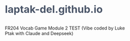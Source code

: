 # laptak-del.github.io
FR204 Vocab Game Module 2 TEST (Vibe coded by Luke Ptak with Claude and Deepseek)
<!DOCTYPE html>
<html lang="en">
<head>
    <meta charset="UTF-8">
    <meta name="viewport" content="width=device-width, initial-scale=1.0">
    <title>French Vocabulary & Grammar Game</title>
    <style>
        * {
            margin: 0;
            padding: 0;
            box-sizing: border-box;
        }

        body {
            font-family: 'Segoe UI', Tahoma, Geneva, Verdana, sans-serif;
            background: linear-gradient(135deg, #667eea 0%, #764ba2 100%);
            min-height: 100vh;
            display: flex;
            justify-content: center;
            align-items: center;
            color: #333;
            transition: all 0.3s ease;
        }

        body.mobile-mode {
            font-size: 14px;
        }

        .game-container {
            background: white;
            border-radius: 20px;
            box-shadow: 0 20px 40px rgba(0,0,0,0.1);
            padding: 2rem;
            max-width: 600px;
            width: 90%;
            text-align: center;
            position: relative;
            min-height: 500px;
            transition: all 0.3s ease;
        }

        body.mobile-mode .game-container {
            padding: 1rem;
            max-width: 95%;
            min-height: 400px;
        }

        h1 {
            color: #4a5568;
            margin-bottom: 2rem;
            font-size: 2rem;
            transition: font-size 0.3s ease;
        }

        body.mobile-mode h1 {
            font-size: 1.5rem;
            margin-bottom: 1rem;
        }

        .top-controls {
            display: flex;
            justify-content: space-between;
            align-items: center;
            margin-bottom: 1rem;
            flex-wrap: wrap;
            gap: 1rem;
        }

        .mobile-toggle {
            background: #805ad5;
            color: white;
            border: none;
            padding: 0.5rem 1rem;
            border-radius: 8px;
            cursor: pointer;
            font-size: 0.9rem;
            transition: all 0.3s;
            display: flex;
            align-items: center;
            gap: 0.5rem;
        }

        .mobile-toggle:hover {
            background: #6b46c1;
            transform: translateY(-1px);
        }

        body.mobile-mode .mobile-toggle {
            padding: 0.4rem 0.8rem;
            font-size: 0.8rem;
        }

        .mode-selector {
            display: flex;
            gap: 1rem;
            margin-bottom: 2rem;
            flex-wrap: wrap;
            justify-content: center;
            transition: all 0.3s ease;
        }

        body.mobile-mode .mode-selector {
            gap: 0.5rem;
            margin-bottom: 1rem;
        }

        .mode-btn {
            background: #667eea;
            color: white;
            border: none;
            padding: 0.8rem 1.5rem;
            border-radius: 10px;
            cursor: pointer;
            font-size: 1rem;
            transition: all 0.3s;
        }

        body.mobile-mode .mode-btn {
            padding: 0.6rem 1rem;
            font-size: 0.8rem;
            border-radius: 6px;
        }

        .mode-btn:hover {
            background: #5a67d8;
            transform: translateY(-2px);
        }

        .mode-btn.active {
            background: #4c51bf;
        }

        .controls {
            margin-bottom: 2rem;
            display: flex;
            gap: 1rem;
            align-items: center;
            justify-content: center;
            flex-wrap: wrap;
            transition: all 0.3s ease;
        }

        body.mobile-mode .controls {
            gap: 0.5rem;
            margin-bottom: 1rem;
        }

        .language-toggle {
            background: #48bb78;
            color: white;
            border: none;
            padding: 0.6rem 1.2rem;
            border-radius: 8px;
            cursor: pointer;
            font-size: 0.9rem;
            transition: all 0.3s;
        }

        body.mobile-mode .language-toggle {
            padding: 0.5rem 1rem;
            font-size: 0.8rem;
        }

        .quiz-length {
            display: flex;
            align-items: center;
            gap: 0.5rem;
        }

        .quiz-length button {
            background: #ed8936;
            color: white;
            border: none;
            padding: 0.4rem 0.8rem;
            border-radius: 5px;
            cursor: pointer;
            transition: all 0.3s;
        }

        body.mobile-mode .quiz-length button {
            padding: 0.3rem 0.6rem;
            font-size: 0.8rem;
        }

        /* Flashcard flip container */
        .flashcard-container {
            perspective: 1000px;
            margin: 2rem 0;
            height: 200px;
            position: relative;
        }

        body.mobile-mode .flashcard-container {
            height: 150px;
            margin: 1rem 0;
        }

        .flashcard {
            background: linear-gradient(145deg, #f7fafc, #edf2f7);
            border: 2px solid #e2e8f0;
            border-radius: 15px;
            padding: 3rem 2rem;
            cursor: pointer;
            transition: transform 0.6s;
            transform-style: preserve-3d;
            position: absolute;
            width: 100%;
            height: 100%;
            display: flex;
            align-items: center;
            justify-content: center;
            font-size: 1.5rem;
            font-weight: bold;
            color: #2d3748;
        }

        body.mobile-mode .flashcard {
            padding: 2rem 1rem;
            font-size: 1.2rem;
        }

        .flashcard.flipped {
            transform: rotateY(180deg);
        }

        .flashcard-front, .flashcard-back {
            position: absolute;
            width: 100%;
            height: 100%;
            backface-visibility: hidden;
            display: flex;
	    flex-direction: column;
            align-items: center;
            justify-content: center;
            border-radius: 15px;
            padding: 2rem;
            text-align: center;
            word-wrap: break-word;
        }

        .flashcard-front {
            background: linear-gradient(145deg, #f7fafc, #edf2f7);
            border: 2px solid #e2e8f0;
        }

        .flashcard-back {
            background: linear-gradient(145deg, #e6fffa, #b2f5ea);
            border: 2px solid #4fd1c7;
            transform: rotateY(180deg);
        }

        .flashcard-container.slide-out {
            animation: slideOut 0.5s ease-in forwards;
        }

        .flashcard-container.slide-in {
            animation: slideIn 0.5s ease-out forwards;
        }

        @keyframes slideOut {
            0% {
                transform: translateX(0) scale(1);
                opacity: 1;
            }
            100% {
                transform: translateX(100%) scale(0.8);
                opacity: 0;
            }
        }

        @keyframes slideIn {
            0% {
                transform: translateX(-100%) scale(0.8);
                opacity: 0;
            }
            100% {
                transform: translateX(0) scale(1);
                opacity: 1;
            }
        }

        .quiz-container {
            text-align: center;
        }

        .question-container {
            perspective: 1000px;
            margin-bottom: 2rem;
            height: auto;
            min-height: 120px;
        }

        body.mobile-mode .question-container {
            min-height: 100px;
        }

        .question {
            background: #f7fafc;
            padding: 2rem;
            border-radius: 10px;
            font-size: 1.5rem;
            font-weight: bold;
            color: #2d3748;
            transition: transform 0.6s;
            transform-style: preserve-3d;
            position: relative;
            width: 100%;
            min-height: 120px;
            display: flex;
            align-items: center;
            justify-content: center;
        }

        .question.flipped {
            transform: rotateY(180deg);
        }

        .question-front, .question-back {
            position: absolute;
            width: 100%;
            height: 100%;
            backface-visibility: hidden;
            display: flex;
	    flex-direction: column;
            align-items: center;
            justify-content: center;
            border-radius: 10px;
            padding: 2rem;
            text-align: center;
            word-wrap: break-word;
            font-size: 1.5rem;
            font-weight: bold;
        }

        .question-front {
            background: #f7fafc;
            color: #2d3748;
        }

        .question-back {
            background: linear-gradient(145deg, #e6fffa, #b2f5ea);
            color: #2d3748;
            transform: rotateY(180deg);
        }

        body.mobile-mode .question-front, 
        body.mobile-mode .question-back {
            padding: 1.5rem;
            font-size: 1.2rem;
        }

        .options {
            display: grid;
            grid-template-columns: 1fr 1fr;
            gap: 1rem;
            margin-bottom: 2rem;
            transition: all 0.3s ease;
        }

        body.mobile-mode .options {
            grid-template-columns: 1fr;
            gap: 0.5rem;
            margin-bottom: 1rem;
        }

        .option {
            perspective: 1000px;
            height: 60px;
            position: relative;
        }

        body.mobile-mode .option {
            height: 50px;
        }

        .option-card {
            background: #e2e8f0;
            border: 2px solid transparent;
            border-radius: 10px;
            cursor: pointer;
            transition: transform 0.6s;
            transform-style: preserve-3d;
            position: absolute;
            width: 100%;
            height: 100%;
            display: flex;
            align-items: center;
            justify-content: center;
            font-size: 1rem;
            font-weight: 500;
        }

        body.mobile-mode .option-card {
            font-size: 0.9rem;
        }

        .option-card:hover {
            background: #cbd5e0;
            transform: translateY(-2px);
        }

        .option-card.flipped {
            transform: rotateY(180deg);
        }

        .option-front, .option-back {
            position: absolute;
            width: 100%;
            height: 100%;
            backface-visibility: hidden;
            display: flex;
            align-items: center;
            justify-content: center;
            border-radius: 10px;
            padding: 1rem;
            text-align: center;
            word-wrap: break-word;
        }

        .option-front {
            background: #e2e8f0;
            border: 2px solid transparent;
            color: #2d3748;
        }

        .option-back {
            transform: rotateY(180deg);
            font-weight: bold;
            font-size: 1.1rem;
        }

        .option-back.correct {
            background: linear-gradient(145deg, #c6f6d5, #9ae6b4);
            border: 2px solid #48bb78;
            color: #22543d;
        }

        .option-back.incorrect {
            background: linear-gradient(145deg, #fed7d7, #feb2b2);
            border: 2px solid #f56565;
            color: #742a2a;
        }

        .option.correct-highlight .option-front {
            background: linear-gradient(145deg, #c6f6d5, #9ae6b4);
            border: 2px solid #48bb78;
            color: #22543d;
            animation: pulse 0.5s ease-in-out;
        }

        @keyframes pulse {
            0% { transform: scale(1); }
            50% { transform: scale(1.05); }
            100% { transform: scale(1); }
        }

        .final-results {
            background: linear-gradient(145deg, #e6fffa, #b2f5ea);
            border: 2px solid #4fd1c7;
            padding: 2rem;
            border-radius: 15px;
            text-align: center;
            font-size: 1.5rem;
            font-weight: bold;
            color: #2d3748;
            cursor: pointer;
            transition: all 0.3s;
            margin: 2rem 0;
        }

        .final-results:hover {
            transform: translateY(-2px);
            box-shadow: 0 10px 25px rgba(0,0,0,0.1);
        }

        body.mobile-mode .final-results {
            padding: 1.5rem;
            font-size: 1.2rem;
        }

        .score {
            background: #4a5568;
            color: white;
            padding: 0.5rem 1rem;
            border-radius: 8px;
            margin-bottom: 1rem;
            display: inline-block;
            transition: all 0.3s ease;
        }

        body.mobile-mode .score {
            padding: 0.4rem 0.8rem;
            font-size: 0.9rem;
        }

        .tense-selector {
            display: flex;
            gap: 0.5rem;
            margin-bottom: 1rem;
            flex-wrap: wrap;
            justify-content: center;
        }

        body.mobile-mode .tense-selector {
            gap: 0.3rem;
        }

        .tense-btn {
            background: #4299e1;
            color: white;
            border: none;
            padding: 0.5rem 1rem;
            border-radius: 6px;
            cursor: pointer;
            font-size: 0.8rem;
            transition: all 0.3s;
        }

        body.mobile-mode .tense-btn {
            padding: 0.4rem 0.8rem;
            font-size: 0.7rem;
        }

        .tense-btn:hover {
            background: #3182ce;
        }

        .tense-btn.active {
            background: #2b6cb0;
        }

        .hidden {
            display: none;
        }

        /* New style for tense indicator below verb phrase */
        .tense-indicator {
            margin-top: 2rem;
            font-style: italic;
            color: #4a5568;
            font-size: 1rem;
        }
        
        body.mobile-mode .tense-indicator {
            font-size: 0.9rem;
            margin-top: 0.8rem;
        }

        @media (max-width: 600px) {
            .game-container {
                padding: 1rem;
            }
            
            .options {
                grid-template-columns: 1fr;
            }
            
            .mode-selector {
                flex-direction: column;
            }

            .top-controls {
                justify-content: center;
            }
        }
    </style>
</head>
<body>
    <div class="game-container">
        <div class="top-controls">
            <h1>FR204 Module 2: Le jeu</h1>
            <button class="mobile-toggle" onclick="toggleMobileMode()">
                📱 <span id="mobile-mode-text">Mode Mobile</span>
            </button>
        </div>
        
        <div class="mode-selector">
            <button class="mode-btn active" onclick="setMode('flashcard')">Flashcards: Vocabulaire</button>
            <button class="mode-btn" onclick="setMode('flashcard-verb')">Flashcards: Conjugaisons</button>
            <button class="mode-btn" onclick="setMode('quiz')">Quiz: Vocabulaire</button>
            <button class="mode-btn" onclick="setMode('verb')">Quiz: Conjugaisons</button>
        </div>

        <div class="controls">
            <button class="language-toggle" onclick="toggleLanguage()">
                <span id="lang-display">Français → Anglais</span>
            </button>
            
            <div class="quiz-length" id="quiz-controls">
                <span>Longueur:</span>
                <button onclick="adjustQuizLength(-5)">-</button>
                <span id="quiz-length-display">10</span>
                <button onclick="adjustQuizLength(5)">+</button>
            </div>
        </div>

        <div id="score-display" class="score hidden">Score: <span id="score">0</span>/<span id="total">0</span></div>

        <!-- Flashcard Mode -->
        <div id="flashcard-mode">
            <div class="flashcard-container" id="flashcard-container">
                <div class="flashcard" onclick="flipCard()" id="flashcard">
                    <div class="flashcard-front">
                        <div id="flashcard-content-front">Cliquez pour commencer</div>
                    </div>
                    <div class="flashcard-back">
                        <div id="flashcard-content-back"></div>
                    </div>
                </div>
            </div>
        </div>

        <!-- Flashcard Verb Mode -->
        <div id="flashcard-verb-mode" class="hidden">
            <div class="tense-selector">
                <button class="tense-btn active" onclick="setFlashcardTense('present')">Présent</button>
                <button class="tense-btn" onclick="setFlashcardTense('future')">Futur</button>
                <button class="tense-btn" onclick="setFlashcardTense('passe')">Passé composé</button>
                <button class="tense-btn" onclick="setFlashcardTense('imperfect')">Imparfait</button>
                <button class="tense-btn" onclick="setFlashcardTense('conditional')">Conditionnel</button>
                <button class="tense-btn" onclick="setFlashcardTense('subjunctive')">Subjonctif</button>
                <button class="tense-btn" onclick="setFlashcardTense('plus-que-parfait')">Plus-que-parfait</button>
                <button class="tense-btn" onclick="setFlashcardTense('passe-simple')">Passé simple</button>
                <button class="tense-btn" onclick="setFlashcardTense('futur-anterieur')">Futur antérieur</button>
                <button class="tense-btn" onclick="setFlashcardTense('random')">Aléatoire</button>
            </div>
            <div class="flashcard-container" id="flashcard-verb-container">
                <div class="flashcard" onclick="flipVerbCard()" id="flashcard-verb">
                    <div class="flashcard-front">
                        <div id="flashcard-verb-content-front">Cliquez pour commencer</div>
                        <div class="tense-indicator" id="flashcard-tense-indicator"></div>
                    </div>
                    <div class="flashcard-back">
                        <div id="flashcard-verb-content-back"></div>
                        <div class="tense-indicator" id="flashcard-tense-indicator-back"></div>
                    </div>
                </div>
            </div>
        </div>

        <!-- Quiz Mode -->
        <div id="quiz-mode" class="hidden">
            <div class="quiz-container">
                <div class="question-container">
                    <div class="question" id="quiz-question">
                        <div class="question-front">
                            <div id="quiz-question-text">Question apparaîtra ici</div>
                        </div>
                        <div class="question-back">
                            <div id="quiz-feedback-text"></div>
                        </div>
                    </div>
                </div>
                <div class="options" id="quiz-options"></div>
            </div>
        </div>

        <!-- Verb Mode -->
        <div id="verb-mode" class="hidden">
            <div class="tense-selector">
                <button class="tense-btn active" onclick="setTense('present')">Présent</button>
                <button class="tense-btn" onclick="setTense('future')">Futur</button>
                <button class="tense-btn" onclick="setTense('passe')">Passé composé</button>
                <button class="tense-btn" onclick="setTense('imperfect')">Imparfait</button>
                <button class="tense-btn" onclick="setTense('conditional')">Conditionnel</button>
                <button class="tense-btn" onclick="setTense('subjunctive')">Subjonctif</button>
                <button class="tense-btn" onclick="setTense('plus-que-parfait')">Plus-que-parfait</button>
                <button class="tense-btn" onclick="setTense('passe-simple')">Passé simple</button>
                <button class="tense-btn" onclick="setTense('futur-anterieur')">Futur antérieur</button>
                <button class="tense-btn" onclick="setTense('random')">Aléatoire</button>
            </div>
            <div class="quiz-container">
                <div class="question-container">
                    <div class="question" id="verb-question">
                        <div class="question-front">
                            <div id="verb-question-text">Question apparaîtra ici</div>
                            <div class="tense-indicator" id="verb-tense-indicator"></div>
                        </div>
                        <div class="question-back">
                            <div id="verb-feedback-text"></div>
                            <div class="tense-indicator" id="verb-tense-indicator-back"></div>
                        </div>
                    </div>
                </div>
                <div class="options" id="verb-options"></div>
            </div>
        </div>
    </div>

    <script>
        // Vocabulary data
        const vocab = {
            nouns: [
                {fr: "Bénéfice", ang: "benefits"},
                {fr: "Bien-être", ang: "well-being"},
                {fr: "Chômage", ang: "unemployment"},
                {fr: "Commerce", ang: "trade"},
                {fr: "Concurrence", ang: "competition"},
                {fr: "Croissance", ang: "growth"},
                {fr: "Déchets", ang: "waste, garbage"},
                {fr: "Dégâts", ang: "damage"},
                {fr: "Développement durable", ang: "sustainable development"},
                {fr: "Droits", ang: "rights"},
                {fr: "Écart", ang: "gap"},
                {fr: "Économie", ang: "economy"},
                {fr: "Économies", ang: "savings"},
                {fr: "Effet de serre", ang: "greenhouse effect"},
                {fr: "Exportateur(-trice)", ang: "exporter"},
                {fr: "Importateur(-trice)", ang: "importer"},
                {fr: "Inégalité", ang: "inequality"},
                {fr: "Libre-échange", ang: "free trade"},
                {fr: "Lutte", ang: "struggle"},
                {fr: "Main d'œuvre", ang: "labor, workforce"},
                {fr: "Marché", ang: "market"},
                {fr: "Matières premières", ang: "raw materials"},
                {fr: "Mondialisation", ang: "globalization"},
                {fr: "Niveau de vie", ang: "standard of living"},
                {fr: "Ouvrier(-ière)", ang: "worker"},
                {fr: "Pauvreté", ang: "poverty"},
                {fr: "Perte", ang: "loss"},
                {fr: "Prix", ang: "price"},
                {fr: "Produit", ang: "product"},
                {fr: "Réchauffement climatique", ang: "global warming"},
                {fr: "Revenu", ang: "income, earnings"},
                {fr: "Terre", ang: "Earth"}
            ],
            verbs: [
                {fr: "Agir", ang: "to act"},
                {fr: "Avoir l'habitude de", ang: "to usually do"},
                {fr: "Avoir les moyens de", ang: "to have the means to"},
                {fr: "Baisser", ang: "to lower"},
                {fr: "Critiquer", ang: "to criticize"},
                {fr: "Se déplacer", ang: "to get around, to move"},
                {fr: "Diminuer", ang: "to reduce"},
                {fr: "Élargir", ang: "to broaden"},
                {fr: "Emprunter", ang: "to borrow"},
                {fr: "Éviter", ang: "to avoid"},
                {fr: "Exporter", ang: "to export"},
                {fr: "Fabriquer", ang: "to manufacture"},
                {fr: "Faire concurrence à", ang: "to compete with"},
                {fr: "Importer", ang: "to import"},
                {fr: "Lutter", ang: "to fight"},
                {fr: "Menacer", ang: "to threaten"},
                {fr: "S'opposer à", ang: "to be opposed (to)"},
                {fr: "Prêter", ang: "to lend"},
                {fr: "Produire", ang: "to produce"},
                {fr: "Ralentir", ang: "to slow down"}
            ],
            adjectives: [
                {fr: "Agricole", ang: "agricultural"},
                {fr: "Avantageux(-euse)", ang: "advantageous"},
                {fr: "Concurrentiel(le)", ang: "competitive"},
                {fr: "Disponible", ang: "available"},
                {fr: "Économique", ang: "economic/economical"},
                {fr: "Écologique", ang: "environmental, ecological"},
                {fr: "Mondial(e)", ang: "global/worldwide"},
                {fr: "Qualifié(e)", ang: "skilled"}
            ],
            expressions: [
                {fr: "À l'échelle mondiale", ang: "worldwide, on a global scale"},
                {fr: "À l'étranger", ang: "abroad, overseas"},
                {fr: "Bon marché", ang: "cheap, inexpensive"}
            ]
        };

        // Verb conjugations with added tenses
        const verbConjugations = {
            agir: {
                present: {je: "agis", tu: "agis", il: "agit", elle: "agit", nous: "agissons", vous: "agissez", ils: "agissent", elles: "agissent"},
                future: {je: "agirai", tu: "agiras", il: "agira", elle: "agira", nous: "agirons", vous: "agirez", ils: "agiront", elles: "agiront"},
                passe: {je: "ai agi", tu: "as agi", il: "a agi", elle: "a agi", nous: "avons agi", vous: "avez agi", ils: "ont agi", elles: "ont agi"},
                imperfect: {je: "agissais", tu: "agissais", il: "agissait", elle: "agissait", nous: "agissions", vous: "agissiez", ils: "agissaient", elles: "agissaient"},
                conditional: {je: "agirais", tu: "agirais", il: "agirait", elle: "agirait", nous: "agirions", vous: "agiriez", ils: "agiraient", elles: "agiraient"},
                subjunctive: {je: "agisse", tu: "agisses", il: "agisse", elle: "agisse", nous: "agissions", vous: "agissiez", ils: "agissent", elles: "agissent"},
                "plus-que-parfait": {je: "avais agi", tu: "avais agi", il: "avait agi", elle: "avait agi", nous: "avions agi", vous: "aviez agi", ils: "avaient agi", elles: "avaient agi"},
                "passe-simple": {je: "agis", tu: "agis", il: "agit", elle: "agit", nous: "agîmes", vous: "agîtes", ils: "agirent", elles: "agirent"},
                "futur-anterieur": {je: "aurai agi", tu: "auras agi", il: "aura agi", elle: "aura agi", nous: "aurons agi", vous: "aurez agi", ils: "auront agi", elles: "auront agi"}
            },
            baisser: {
                present: {je: "baisse", tu: "baisses", il: "baisse", elle: "baisse", nous: "baissons", vous: "baissez", ils: "baissent", elles: "baissent"},
                future: {je: "baisserai", tu: "baisseras", il: "baissera", elle: "baissera", nous: "baisserons", vous: "baisserez", ils: "baisseront", elles: "baisseront"},
                passe: {je: "ai baissé", tu: "as baissé", il: "a baissé", elle: "a baissé", nous: "avons baissé", vous: "avez baissé", ils: "ont baissé", elles: "ont baissé"},
                imperfect: {je: "baissais", tu: "baissais", il: "baissait", elle: "baissait", nous: "baissions", vous: "baissiez", ils: "baissaient", elles: "baissaient"},
                conditional: {je: "baisserais", tu: "baisserais", il: "baisserait", elle: "baisserait", nous: "baisserions", vous: "baisseriez", ils: "baisseraient", elles: "baisseraient"},
                subjunctive: {je: "baisse", tu: "baisses", il: "baisse", elle: "baisse", nous: "baissions", vous: "baissiez", ils: "baissent", elles: "baissent"},
                "plus-que-parfait": {je: "avais baissé", tu: "avais baissé", il: "avait baissé", elle: "avait baissé", nous: "avions baissé", vous: "aviez baissé", ils: "avaient baissé", elles: "avaient baissé"},
                "passe-simple": {je: "baissai", tu: "baissas", il: "baissa", elle: "baissa", nous: "baissâmes", vous: "baissâtes", ils: "baissèrent", elles: "baissèrent"},
                "futur-anterieur": {je: "aurai baissé", tu: "auras baissé", il: "aura baissé", elle: "aura baissé", nous: "aurons baissé", vous: "aurez baissé", ils: "auront baissé", elles: "auront baissé"}
            },
            critiquer: {
                present: {je: "critique", tu: "critiques", il: "critique", elle: "critique", nous: "critiquons", vous: "critiquez", ils: "critiquent", elles: "critiquent"},
                future: {je: "critiquerai", tu: "critiqueras", il: "critiquera", elle: "critiquera", nous: "critiquerons", vous: "critiquerez", ils: "critiqueront", elles: "critiqueront"},
                passe: {je: "ai critiqué", tu: "as critiqué", il: "a critiqué", elle: "a critiqué", nous: "avons critiqué", vous: "avez critiqué", ils: "ont critiqué", elles: "ont critiqué"},
                imperfect: {je: "critiquais", tu: "critiquais", il: "critiquait", elle: "critiquait", nous: "critiquions", vous: "critiquiez", ils: "critiquaient", elles: "critiquaient"},
                conditional: {je: "critiquerais", tu: "critiquerais", il: "critiquerait", elle: "critiquerait", nous: "critiquerions", vous: "critiqueriez", ils: "critiqueraient", elles: "critiqueraient"},
                subjunctive: {je: "critique", tu: "critiques", il: "critique", elle: "critique", nous: "critiquions", vous: "critiquiez", ils: "critiquent", elles: "critiquent"},
                "plus-que-parfait": {je: "avais critiqué", tu: "avais critiqué", il: "avait critiqué", elle: "avait critiqué", nous: "avions critiqué", vous: "aviez critiqué", ils: "avaient critiqué", elles: "avaient critiqué"},
                "passe-simple": {je: "critiquai", tu: "critiquas", il: "critiqua", elle: "critiqua", nous: "critiquâmes", vous: "critiquâtes", ils: "critiquèrent", elles: "critiquèrent"},
                "futur-anterieur": {je: "aurai critiqué", tu: "auras critiqué", il: "aura critiqué", elle: "aura critiqué", nous: "aurons critiqué", vous: "aurez critiqué", ils: "auront critiqué", elles: "auront critiqué"}
            },
            diminuer: {
                present: {je: "diminue", tu: "diminues", il: "diminue", elle: "diminue", nous: "diminuons", vous: "diminuez", ils: "diminuent", elles: "diminuent"},
                future: {je: "diminuerai", tu: "diminueras", il: "diminuera", elle: "diminuera", nous: "diminuerons", vous: "diminuerez", ils: "diminueront", elles: "diminueront"},
                passe: {je: "ai diminué", tu: "as diminué", il: "a diminué", elle: "a diminué", nous: "avons diminué", vous: "avez diminué", ils: "ont diminué", elles: "ont diminué"},
                imperfect: {je: "diminuais", tu: "diminuais", il: "diminuait", elle: "diminuait", nous: "diminuions", vous: "diminuiez", ils: "diminuaient", elles: "diminuaient"},
                conditional: {je: "diminuerais", tu: "diminuerais", il: "diminuerait", elle: "diminuerait", nous: "diminuerions", vous: "diminueriez", ils: "diminueraient", elles: "diminueraient"},
                subjunctive: {je: "diminue", tu: "diminues", il: "diminue", elle: "diminue", nous: "diminuions", vous: "diminuiez", ils: "diminuent", elles: "diminuent"},
                "plus-que-parfait": {je: "avais diminué", tu: "avais diminué", il: "avait diminué", elle: "avait diminué", nous: "avions diminué", vous: "aviez diminué", ils: "avaient diminué", elles: "avaient diminué"},
                "passe-simple": {je: "diminuai", tu: "diminuas", il: "diminua", elle: "diminua", nous: "diminuâmes", vous: "diminuâtes", ils: "diminuèrent", elles: "diminuèrent"},
                "futur-anterieur": {je: "aurai diminué", tu: "auras diminué", il: "aura diminué", elle: "aura diminué", nous: "aurons diminué", vous: "aurez diminué", ils: "auront diminué", elles: "auront diminué"}
            },
            éviter: {
                present: {je: "évite", tu: "évites", il: "évite", elle: "évite", nous: "évitons", vous: "évitez", ils: "évitent", elles: "évitent"},
                future: {je: "éviterai", tu: "éviteras", il: "évitera", elle: "évitera", nous: "éviterons", vous: "éviterez", ils: "éviteront", elles: "éviteront"},
                passe: {je: "ai évité", tu: "as évité", il: "a évité", elle: "a évité", nous: "avons évité", vous: "avez évité", ils: "ont évité", elles: "ont évité"},
                imperfect: {je: "évitais", tu: "évitais", il: "évitait", elle: "évitait", nous: "évitions", vous: "évitiez", ils: "évitaient", elles: "évitaient"},
                conditional: {je: "éviterais", tu: "éviterais", il: "éviterait", elle: "éviterait", nous: "éviterions", vous: "éviteriez", ils: "éviteraient", elles: "éviteraient"},
                subjunctive: {je: "évite", tu: "évites", il: "évite", elle: "évite", nous: "évitions", vous: "évitiez", ils: "évitent", elles: "évitent"},
                "plus-que-parfait": {je: "avais évité", tu: "avais évité", il: "avait évité", elle: "avait évité", nous: "avions évité", vous: "aviez évité", ils: "avaient évité", elles: "avaient évité"},
                "passe-simple": {je: "évitai", tu: "évitas", il: "évita", elle: "évita", nous: "évitâmes", vous: "évitâtes", ils: "évitèrent", elles: "évitèrent"},
                "futur-anterieur": {je: "aurai évité", tu: "auras évité", il: "aura évité", elle: "aura évité", nous: "aurons évité", vous: "aurez évité", ils: "auront évité", elles: "auront évité"}
            },
            lutter: {
                present: {je: "lutte", tu: "luttes", il: "lutte", elle: "lutte", nous: "luttons", vous: "luttez", ils: "luttent", elles: "luttent"},
                future: {je: "lutterai", tu: "lutteras", il: "luttera", elle: "luttera", nous: "lutterons", vous: "lutterez", ils: "lutteront", elles: "lutteront"},
                passe: {je: "ai lutté", tu: "as lutté", il: "a lutté", elle: "a lutté", nous: "avons lutté", vous: "avez lutté", ils: "ont lutté", elles: "ont lutté"},
                imperfect: {je: "luttais", tu: "luttais", il: "luttait", elle: "luttait", nous: "luttions", vous: "luttiez", ils: "luttaient", elles: "luttaient"},
                conditional: {je: "lutterais", tu: "lutterais", il: "lutterait", elle: "lutterait", nous: "lutterions", vous: "lutteriez", ils: "lutteraient", elles: "lutteraient"},
                subjunctive: {je: "lutte", tu: "luttes", il: "lutte", elle: "lutte", nous: "luttions", vous: "luttiez", ils: "luttent", elles: "luttent"},
                "plus-que-parfait": {je: "avais lutté", tu: "avais lutté", il: "avait lutté", elle: "avait lutté", nous: "avions lutté", vous: "aviez lutté", ils: "avaient lutté", elles: "avaient lutté"},
                "passe-simple": {je: "luttai", tu: "luttas", il: "lutta", elle: "lutta", nous: "luttâmes", vous: "luttâtes", ils: "luttèrent", elles: "luttèrent"},
                "futur-anterieur": {je: "aurai lutté", tu: "auras lutté", il: "aura lutté", elle: "aura lutté", nous: "aurons lutté", vous: "aurez lutté", ils: "auront lutté", elles: "auront lutté"}
            }
        };

        // Game state
        let currentMode = 'flashcard';
        let currentLanguage = 'fr-ang'; // fr-ang or ang-fr
        let allWords = [];
        let currentCardIndex = 0;
        let isFlipped = false;
        let quizLength = 10;
        let currentQuizIndex = 0;
        let score = 0;
        let currentQuestion = null;
        let isAnswered = false;
        let isMobileMode = false;

        // Updated tenses array with new tenses
        const tenses = ['present', 'future', 'passe', 'imperfect', 'conditional', 'subjunctive', 'plus-que-parfait', 'passe-simple', 'futur-anterieur'];
        const pronouns = ['je', 'tu', 'il', 'elle', 'nous', 'vous', 'ils', 'elles'];
        let currentTense = 'present';
        let selectedTenseMode = 'present'; // Can be a specific tense or 'random'
        let selectedFlashcardTense = 'present';
        let currentPronoun = '';
        let currentVerb = '';

        // Verb flashcard variables
        let verbFlashcardCombos = [];
        let currentVerbComboIndex = 0;
        let isVerbFlipped = false;

        // Initialize game
        function init() {
            // Combine all vocabulary
            allWords = [...vocab.nouns, ...vocab.verbs, ...vocab.adjectives, ...vocab.expressions];
            shuffleArray(allWords);
            
            // Initialize variables
            selectedFlashcardTense = 'present';
            selectedTenseMode = 'present';
            currentTense = 'present';
            
            startFlashcards();
        }

        function shuffleArray(array) {
            for (let i = array.length - 1; i > 0; i--) {
                const j = Math.floor(Math.random() * (i + 1));
                [array[i], array[j]] = [array[j], array[i]];
            }
        }

        // Mobile mode toggle
        function toggleMobileMode() {
            isMobileMode = !isMobileMode;
            document.body.classList.toggle('mobile-mode', isMobileMode);
            document.getElementById('mobile-mode-text').textContent = 
                isMobileMode ? 'Mode Desktop' : 'Mode Mobile';
        }

        function setMode(mode) {
            currentMode = mode;
            
            // Update button states
            document.querySelectorAll('.mode-btn').forEach(btn => btn.classList.remove('active'));
            event.target.classList.add('active');
            
            // Show/hide appropriate elements
            document.getElementById('flashcard-mode').classList.toggle('hidden', mode !== 'flashcard');
            document.getElementById('flashcard-verb-mode').classList.toggle('hidden', mode !== 'flashcard-verb');
            document.getElementById('quiz-mode').classList.toggle('hidden', mode !== 'quiz');
            document.getElementById('verb-mode').classList.toggle('hidden', mode !== 'verb');
            document.getElementById('quiz-controls').classList.toggle('hidden', mode === 'flashcard' || mode === 'flashcard-verb');
            document.getElementById('score-display').classList.toggle('hidden', mode === 'flashcard' || mode === 'flashcard-verb');
            
            // Start appropriate mode
            if (mode === 'flashcard') {
                startFlashcards();
            } else if (mode === 'flashcard-verb') {
                startVerbFlashcards();
            } else if (mode === 'quiz') {
                startQuiz();
            } else if (mode === 'verb') {
                startVerbQuiz();
            }
        }

        function toggleLanguage() {
            currentLanguage = currentLanguage === 'fr-ang' ? 'ang-fr' : 'fr-ang';
            document.getElementById('lang-display').textContent = 
                currentLanguage === 'fr-ang' ? 'Français → Anglais' : 'Anglais → Français';
            
            if (currentMode === 'flashcard') {
                isFlipped = false;
                document.getElementById('flashcard').classList.remove('flipped');
                showCard();
            } else if (currentMode === 'flashcard-verb') {
                // Language toggle doesn't affect verb flashcards
            } else if (currentMode === 'quiz') {
                startQuiz();
            }
        }

        function adjustQuizLength(change) {
            quizLength = Math.max(5, Math.min(50, quizLength + change));
            document.getElementById('quiz-length-display').textContent = quizLength;
        }

        // Flashcard Mode
        function startFlashcards() {
            currentCardIndex = 0;
            isFlipped = false;
            document.getElementById('flashcard').classList.remove('flipped');
            document.getElementById('flashcard-container').classList.remove('slide-out', 'slide-in');
            showCard();
        }

        function showCard() {
            if (allWords.length === 0) return;
            
            const word = allWords[currentCardIndex];
            const frontContent = currentLanguage === 'fr-ang' ? word.fr : word.ang;
            const backContent = currentLanguage === 'fr-ang' ? word.ang : word.fr;
            
            document.getElementById('flashcard-content-front').textContent = frontContent;
            document.getElementById('flashcard-content-back').textContent = backContent;
        }

        function flipCard() {
            const flashcard = document.getElementById('flashcard');
            
            if (!isFlipped) {
                // Flip to show answer
                flashcard.classList.add('flipped');
                isFlipped = true;
            } else {
                // Move to next card with slide animation
                const container = document.getElementById('flashcard-container');
                container.classList.add('slide-out');
                
                setTimeout(() => {
                    // Move to next card
                    currentCardIndex = (currentCardIndex + 1) % allWords.length;
                    isFlipped = false;
                    flashcard.classList.remove('flipped');
                    showCard();
                    
                    // Slide in new card
                    container.classList.remove('slide-out');
                    container.classList.add('slide-in');
                    
                    setTimeout(() => {
                        container.classList.remove('slide-in');
                    }, 500);
                }, 500);
            }
        }

        // Verb Flashcard Mode
        function startVerbFlashcards() {
            generateVerbFlashcardCombos();
            currentVerbComboIndex = 0;
            isVerbFlipped = false;
            document.getElementById('flashcard-verb').classList.remove('flipped');
            document.getElementById('flashcard-verb-container').classList.remove('slide-out', 'slide-in');
            showVerbCard();
        }

        function generateVerbFlashcardCombos() {
            verbFlashcardCombos = [];
            const verbKeys = Object.keys(verbConjugations);
            
            // Generate all combinations
            verbKeys.forEach(verb => {
                pronouns.forEach(pronoun => {
                    if (selectedFlashcardTense === 'random') {
                        // For random, create combinations with all tenses
                        tenses.forEach(tense => {
                            verbFlashcardCombos.push({ verb, pronoun, tense });
                        });
                    } else {
                        // For specific tense, only that tense
                        verbFlashcardCombos.push({ verb, pronoun, tense: selectedFlashcardTense });
                    }
                });
            });
            
            // Randomize the order
            shuffleArray(verbFlashcardCombos);
        }

        function setFlashcardTense(tense) {
            selectedFlashcardTense = tense;
            
            // Update button states - find the clicked button
            const clickedButton = Array.from(document.querySelectorAll('#flashcard-verb-mode .tense-btn'))
                .find(btn => btn.textContent === event.target.textContent);
            
            document.querySelectorAll('#flashcard-verb-mode .tense-btn').forEach(btn => btn.classList.remove('active'));
            if (clickedButton) {
                clickedButton.classList.add('active');
            } else {
                event.target.classList.add('active');
            }
            
            // Restart flashcards with new tense
            startVerbFlashcards();
        }

        function showVerbCard() {
            if (verbFlashcardCombos.length === 0) return;
            
            const combo = verbFlashcardCombos[currentVerbComboIndex];
            const { verb, pronoun, tense } = combo;
            
            const conjugation = verbConjugations[verb][tense][pronoun];
            const formattedPronoun = formatPronounWithVerb(pronoun, conjugation, tense);
            
            const frontContent = `${formattedPronoun} _____ (${verb})`;
            const backContent = `${formattedPronoun} ${conjugation}`;
            
            document.getElementById('flashcard-verb-content-front').textContent = frontContent;
            document.getElementById('flashcard-verb-content-back').textContent = backContent;
            
            // Display tense indicator below the phrase
            document.getElementById('flashcard-tense-indicator').textContent = getTenseName(tense);
            document.getElementById('flashcard-tense-indicator-back').textContent = getTenseName(tense);
        }

        function flipVerbCard() {
            const flashcard = document.getElementById('flashcard-verb');
            
            if (!isVerbFlipped) {
                // Flip to show answer
                flashcard.classList.add('flipped');
                isVerbFlipped = true;
            } else {
                // Move to next combination with slide animation
                const container = document.getElementById('flashcard-verb-container');
                container.classList.add('slide-out');
                
                setTimeout(() => {
                    // Move to next combination
                    currentVerbComboIndex = (currentVerbComboIndex + 1) % verbFlashcardCombos.length;
                    isVerbFlipped = false;
                    flashcard.classList.remove('flipped');
                    showVerbCard();
                    
                    // Slide in new card
                    container.classList.remove('slide-out');
                    container.classList.add('slide-in');
                    
                    setTimeout(() => {
                        container.classList.remove('slide-in');
                    }, 500);
                }, 500);
            }
        }

        // Quiz Mode
        function startQuiz() {
            currentQuizIndex = 0;
            score = 0;
            updateScoreDisplay();
            shuffleArray(allWords);
            nextQuestion();
        }

        function nextQuestion() {
            if (currentQuizIndex >= quizLength) {
                showFinalScore();
                return;
            }
            
            isAnswered = false;
            const word = allWords[currentQuizIndex % allWords.length];
            currentQuestion = word;
            
            const question = currentLanguage === 'fr-ang' ? word.fr : word.ang;
            const correctAnswer = currentLanguage === 'fr-ang' ? word.ang : word.fr;
            
            document.getElementById('quiz-question-text').textContent = question;
            
            // Generate wrong answers
            const wrongAnswers = getRandomWrongAnswers(word, 3);
            const options = [correctAnswer, ...wrongAnswers];
            shuffleArray(options);
            
            const optionsContainer = document.getElementById('quiz-options');
            optionsContainer.innerHTML = '';
            
            options.forEach(option => {
                const optionDiv = document.createElement('div');
                optionDiv.className = 'option';
                
                const optionCard = document.createElement('div');
                optionCard.className = 'option-card';
                optionCard.onclick = () => selectAnswer(optionCard, option, correctAnswer);
                
                const front = document.createElement('div');
                front.className = 'option-front';
                front.textContent = option;
                
                const back = document.createElement('div');
                back.className = 'option-back';
                
                optionCard.appendChild(front);
                optionCard.appendChild(back);
                optionDiv.appendChild(optionCard);
                optionsContainer.appendChild(optionDiv);
            });
        }

        // Helper function to check if an object exists in an array
function arrayIncludes(array, object) {
    return array.some(item => 
        item.fr === object.fr && item.ang === object.ang
    );
}

function getRandomWrongAnswers(correctWord, count) {
    const wrongAnswers = [];
    
    // Determine the part of speech of the correct word
    let correctPartOfSpeech = '';
    if (arrayIncludes(vocab.nouns, correctWord)) {
        correctPartOfSpeech = 'nouns';
    } else if (arrayIncludes(vocab.verbs, correctWord)) {
        correctPartOfSpeech = 'verbs';
    } else if (arrayIncludes(vocab.adjectives, correctWord)) {
        correctPartOfSpeech = 'adjectives';
    } else if (arrayIncludes(vocab.expressions, correctWord)) {
        correctPartOfSpeech = 'expressions';
    }
    
    // Get words from the same part of speech
    let sameCategoryWords = [];
    if (correctPartOfSpeech) {
        sameCategoryWords = vocab[correctPartOfSpeech].filter(w => !(w.fr === correctWord.fr && w.ang === correctWord.ang));
    } else {
        // Fallback if we can't determine the category
        sameCategoryWords = allWords.filter(w => !(w.fr === correctWord.fr && w.ang === correctWord.ang));
    }
    
    // If we don't have enough words in the same category, use all words
    const availableWords = sameCategoryWords.length >= count ? sameCategoryWords : allWords.filter(w => !(w.fr === correctWord.fr && w.ang === correctWord.ang));
    
    while (wrongAnswers.length < count && availableWords.length > 0) {
        const randomIndex = Math.floor(Math.random() * availableWords.length);
        const randomWord = availableWords[randomIndex];
        const answer = currentLanguage === 'fr-ang' ? randomWord.ang : randomWord.fr;
        
        if (!wrongAnswers.includes(answer)) {
            wrongAnswers.push(answer);
        }
        availableWords.splice(randomIndex, 1);
    }
    
    return wrongAnswers;
}

        function selectAnswer(optionCard, selected, correct) {
            if (isAnswered) return;
            isAnswered = true;
            
            const isCorrect = selected === correct;
            const allOptions = document.querySelectorAll('#quiz-options .option-card');
            
            // Disable all clicks
            allOptions.forEach(card => {
                card.style.pointerEvents = 'none';
            });
            
            if (isCorrect) {
                // Flip selected card to show correct feedback
                const back = optionCard.querySelector('.option-back');
                back.className = 'option-back correct';
                back.innerHTML = getPositiveFeedback();
                optionCard.classList.add('flipped');
                
                score++;
                setTimeout(() => {
                    currentQuizIndex++;
                    nextQuestion();
                }, 1200);
            } else {
                // Flip selected card to show incorrect feedback
                const back = optionCard.querySelector('.option-back');
                back.className = 'option-back incorrect';
                back.innerHTML = getNegativeFeedback();
                optionCard.classList.add('flipped');
                
                // Highlight correct answer
                allOptions.forEach(card => {
                    const front = card.querySelector('.option-front');
                    if (front.textContent === correct) {
                        card.parentElement.classList.add('correct-highlight');
                    }
                });
                
                setTimeout(() => {
                    currentQuizIndex++;
                    nextQuestion();
                }, 2500);
            }
            
            updateScoreDisplay();
        }

        function getPositiveFeedback() {
            const positive = ['Très bien! 👍', 'Excellent! 😊', 'Bravo! 🎉', 'Parfait! ⭐'];
            return positive[Math.floor(Math.random() * positive.length)];
        }

        function getNegativeFeedback() {
            const negative = ['Pas tout à fait... 😔', 'Essayez encore! 💪', 'Presque! 🤔', 'Oops! 😅'];
            return negative[Math.floor(Math.random() * negative.length)];
        }

        // Verb Conjugation Mode
        function startVerbQuiz() {
            currentQuizIndex = 0;
            score = 0;
            updateScoreDisplay();
            nextVerbQuestion();
        }

        function setTense(tense) {
            selectedTenseMode = tense;
            
            // Update button states - find the clicked button
            const clickedButton = Array.from(document.querySelectorAll('#verb-mode .tense-btn'))
                .find(btn => btn.textContent === event.target.textContent);
            
            document.querySelectorAll('#verb-mode .tense-btn').forEach(btn => btn.classList.remove('active'));
            if (clickedButton) {
                clickedButton.classList.add('active');
            } else {
                event.target.classList.add('active');
            }
            
            // If currently in a verb quiz, restart it
            if (currentMode === 'verb') {
                startVerbQuiz();
            }
        }

        function nextVerbQuestion() {
            if (currentQuizIndex >= quizLength) {
                showFinalScore();
                return;
            }
            
            isAnswered = false;
            
            // Select random verb and pronoun
            const verbKeys = Object.keys(verbConjugations);
            currentVerb = verbKeys[Math.floor(Math.random() * verbKeys.length)];
            currentPronoun = pronouns[Math.floor(Math.random() * pronouns.length)];
            
            // Select tense based on mode
            if (selectedTenseMode === 'random') {
                currentTense = tenses[Math.floor(Math.random() * tenses.length)];
            } else {
                currentTense = selectedTenseMode;
            }
            
            const correctAnswer = verbConjugations[currentVerb][currentTense][currentPronoun];
            
            const questionPronoun = formatQuestionPronoun(currentPronoun, currentTense);
            document.getElementById('verb-question-text').textContent = `${questionPronoun} _____ (${currentVerb})`;
            
            // Display tense indicator below the question
            document.getElementById('verb-tense-indicator').textContent = getTenseName(currentTense);
            document.getElementById('verb-tense-indicator-back').textContent = getTenseName(currentTense);
            
            // Generate wrong answers from other conjugations
            const wrongAnswers = getRandomVerbWrongAnswers(currentVerb, currentTense, currentPronoun, correctAnswer, 3);
            
            // Format all answers to include pronouns with proper contractions
            const answerPronoun = formatAnswerPronoun(currentPronoun, correctAnswer, currentTense);
            const formattedCorrectAnswer = `${answerPronoun} ${correctAnswer}`;
            const formattedWrongAnswers = wrongAnswers.map(answer => {
                const wrongAnswerPronoun = formatAnswerPronoun(currentPronoun, answer, currentTense);
                return `${wrongAnswerPronoun} ${answer}`;
            });
            
            const options = [formattedCorrectAnswer, ...formattedWrongAnswers];
            shuffleArray(options);
            
            const optionsContainer = document.getElementById('verb-options');
            optionsContainer.innerHTML = '';
            
            options.forEach(option => {
                const optionDiv = document.createElement('div');
                optionDiv.className = 'option';
                
                const optionCard = document.createElement('div');
                optionCard.className = 'option-card';
                optionCard.onclick = () => selectVerbAnswer(optionCard, option, formattedCorrectAnswer);
                
                const front = document.createElement('div');
                front.className = 'option-front';
                front.textContent = option;
                
                const back = document.createElement('div');
                back.className = 'option-back';
                
                optionCard.appendChild(front);
                optionCard.appendChild(back);
                optionDiv.appendChild(optionCard);
                optionsContainer.appendChild(optionDiv);
            });
        }

        function getTenseName(tense) {
            const names = {
                present: 'Présent',
                future: 'Futur',
                passe: 'Passé composé',
                imperfect: 'Imparfait',
                conditional: 'Conditionnel',
                subjunctive: 'Subjonctif',
                "plus-que-parfait": "Plus-que-parfait",
                "passe-simple": "Passé simple",
                "futur-anterieur": "Futur antérieur"
            };
            return names[tense];
        }

        function formatPronounWithVerb(pronoun, conjugation, tense) {
            // Handle "que" prefix for subjunctive with proper contraction
            let basePronouns = pronoun;
            let quePrefix = '';
            
            if (tense === 'subjunctive') {
                // Handle que + vowel-starting pronouns
                if (['il', 'elle', 'ils', 'elles'].includes(pronoun)) {
                    quePrefix = "qu'";
                } else {
                    quePrefix = 'que ';
                }
            }
            
            // Handle je contraction before vowels and unaspirated h
            if (basePronouns === 'je' && startsWithVowelOrH(conjugation)) {
                basePronouns = "j'";
            }
            
            return `${quePrefix}${basePronouns}`;
        }
        
        function formatQuestionPronoun(pronoun, tense) {
            if (tense === 'subjunctive') {
                // Handle que + vowel-starting pronouns
                if (['il', 'elle', 'ils', 'elles'].includes(pronoun)) {
                    return `qu'${pronoun}`;
                } else {
                    return `que ${pronoun}`;
                }
            }
            return pronoun;
        }
        
        function formatAnswerPronoun(pronoun, conjugation, tense) {
            let formattedPronoun = pronoun;
            
            // Handle je contraction before vowels and unaspirated h
            if (pronoun === 'je' && startsWithVowelOrH(conjugation)) {
                formattedPronoun = "j'";
            }
            
            if (tense === 'subjunctive') {
                // Handle que + vowel-starting pronouns
                if (['il', 'elle', 'ils', 'elles'].includes(pronoun)) {
                    return `qu'${pronoun}`;
                } else {
                    return `que ${formattedPronoun}`;
                }
            }
            return formattedPronoun;
        }
        
        function startsWithVowelOrH(word) {
            if (!word) return false;
            const firstChar = word.toLowerCase().charAt(0);
            
            // Check for vowels including those with diacritical marks
            const vowels = 'aeiouàáâãäåæèéêëìíîïòóôõöøùúûüýÿ';
            if (vowels.includes(firstChar)) {
                return true;
            }
            
            // Check for unaspirated h (most h's in French are unaspirated)
            // Common words that start with unaspirated h
            const unaspiratedHWords = [
                'habite', 'habitent', 'habitons', 'habitez', 'habites',
                'agit', 'agis', 'agissent', 'agissons', 'agissez', 'agissait',
                'agirai', 'agiras', 'agira', 'agirons', 'agirez', 'agiront',
                'agirais', 'agirait', 'agirions', 'agiriez', 'agiraient',
                'agisse', 'agisses', 'agissions', 'agissiez'
            ];
            
            if (firstChar === 'h') {
                // For our limited vocabulary, treat most h's as unaspirated
                // In a real app, you'd want a comprehensive list
                return unaspiratedHWords.some(w => word.toLowerCase().startsWith(w)) || 
                       word.toLowerCase().startsWith('a'); // "ai", "as", "a", "avons", etc.
            }
            
            return false;
        }

        function getRandomVerbWrongAnswers(verb, tense, pronoun, correct, count) {
            const wrongAnswers = [];
            const verbConjugation = verbConjugations[verb];
            
            // For passé composé, create specific wrong answers
            if (tense === 'passe') {
                // Wrong auxiliary + correct past participle
                const correctParts = correct.split(' ');
                if (correctParts.length === 2) {
                    const [correctAux, pastParticiple] = correctParts;
                    const wrongAux = correctAux === 'ai' ? 'suis' : 
                                   correctAux === 'as' ? 'es' :
                                   correctAux === 'a' ? 'est' :
                                   correctAux === 'avons' ? 'sommes' :
                                   correctAux === 'avez' ? 'êtes' :
                                   correctAux === 'ont' ? 'sont' : 'ai';
                    wrongAnswers.push(`${wrongAux} ${pastParticiple}`);
                }
                
                // Wrong ending variations
                const baseVerb = verb;
                let wrongEndings = [];
                if (baseVerb.endsWith('er')) {
                    wrongEndings = [`${pronoun === 'je' ? 'ai' : pronoun === 'tu' ? 'as' : pronoun === 'il' ? 'a' : pronoun === 'nous' ? 'avons' : pronoun === 'vous' ? 'avez' : 'ont'} ${baseVerb.slice(0, -2)}i`];
                } else if (baseVerb.endsWith('ir')) {
                    wrongEndings = [`${pronoun === 'je' ? 'ai' : pronoun === 'tu' ? 'as' : pronoun === 'il' ? 'a' : pronoun === 'nous' ? 'avons' : pronoun === 'vous' ? 'avez' : 'ont'} ${baseVerb.slice(0, -2)}é`];
                }
                wrongAnswers.push(...wrongEndings);
            }
            
            // Add conjugations from other tenses of the same verb (just the conjugation, not the pronoun)
            Object.keys(verbConjugation).forEach(t => {
                if (t !== tense && verbConjugation[t][pronoun]) {
                    const conj = verbConjugation[t][pronoun];
                    if (conj !== correct && !wrongAnswers.includes(conj)) {
                        wrongAnswers.push(conj);
                    }
                }
            });
            
            // Add same tense but different pronouns (just the conjugation, not the pronoun)
            Object.keys(verbConjugation[tense]).forEach(p => {
                if (p !== pronoun) {
                    const conj = verbConjugation[tense][p];
                    if (conj !== correct && !wrongAnswers.includes(conj)) {
                        wrongAnswers.push(conj);
                    }
                }
            });
            
            // If we need more, add from other verbs of the same tense (just the conjugation, not the pronoun)
            if (wrongAnswers.length < count) {
                Object.keys(verbConjugations).forEach(v => {
                    if (v !== verb && verbConjugations[v][tense] && verbConjugations[v][tense][pronoun]) {
                        const conj = verbConjugations[v][tense][pronoun];
                        if (conj !== correct && !wrongAnswers.includes(conj)) {
                            wrongAnswers.push(conj);
                        }
                    }
                });
            }
            
            shuffleArray(wrongAnswers);
            return wrongAnswers.slice(0, count);
        }

        function selectVerbAnswer(optionCard, selected, correct) {
            if (isAnswered) return;
            isAnswered = true;
            
            const isCorrect = selected === correct;
            const allOptions = document.querySelectorAll('#verb-options .option-card');
            
            // Disable all clicks
            allOptions.forEach(card => {
                card.style.pointerEvents = 'none';
            });
            
            if (isCorrect) {
                // Flip selected card to show correct feedback
                const back = optionCard.querySelector('.option-back');
                back.className = 'option-back correct';
                back.innerHTML = getPositiveFeedback();
                optionCard.classList.add('flipped');
                
                score++;
                setTimeout(() => {
                    currentQuizIndex++;
                    nextVerbQuestion();
                }, 1200);
            } else {
                // Flip selected card to show incorrect feedback
                const back = optionCard.querySelector('.option-back');
                back.className = 'option-back incorrect';
                back.innerHTML = getNegativeFeedback();
                optionCard.classList.add('flipped');
                
                // Highlight correct answer
                allOptions.forEach(card => {
                    const front = card.querySelector('.option-front');
                    if (front.textContent === correct) {
                        card.parentElement.classList.add('correct-highlight');
                    }
                });
                
                setTimeout(() => {
                    currentQuizIndex++;
                    nextVerbQuestion();
                }, 2500);
            }
            
            updateScoreDisplay();
        }

        function showFinalScore() {
            const percentage = Math.round((score / quizLength) * 100);
            let message = `Quiz terminé!<br><br>Score: ${score}/${quizLength} (${percentage}%)`;
            
            if (percentage >= 90) {
                message += '<br><br>Excellent! 🌟';
            } else if (percentage >= 70) {
                message += '<br><br>Très bien! 👍';
            } else if (percentage >= 50) {
                message += '<br><br>Bon travail! 💪';
            } else {
                message += '<br><br>Continuez à pratiquer! 📚';
            }
            
            message += '<br><br><em>Cliquez ou tapez pour recommencer</em>';
            
            // Show final results in the quiz area
            const quizContainer = document.querySelector(`#${currentMode}-mode .quiz-container`);
            const finalResults = document.createElement('div');
            finalResults.className = 'final-results';
            finalResults.innerHTML = message;
            finalResults.onclick = () => {
                finalResults.remove();
                // Reset visibility
                const questionContainer = quizContainer.querySelector('.question-container');
                const options = quizContainer.querySelector('.options');
                questionContainer.style.display = 'block';
                options.style.display = 'grid';
                
                if (currentMode === 'quiz') {
                    startQuiz();
                } else if (currentMode === 'verb') {
                    startVerbQuiz();
                }
            };
            
            // Hide current quiz elements
            const questionContainer = quizContainer.querySelector('.question-container');
            const options = quizContainer.querySelector('.options');
            
            questionContainer.style.display = 'none';
            options.style.display = 'none';
            
            // Show final results
            quizContainer.appendChild(finalResults);
        }

        function updateScoreDisplay() {
            document.getElementById('score').textContent = score;
            document.getElementById('total').textContent = currentQuizIndex + 1;
        }

        // Initialize the game
        init();
    </script>
</body>
</html>
